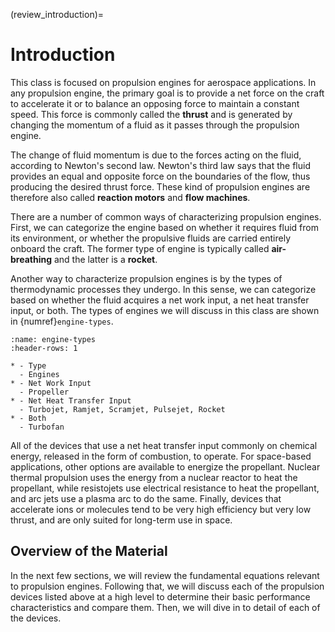 (review_introduction)=
# Introduction

This class is focused on propulsion engines for aerospace applications. In any propulsion engine, the primary goal is to provide a net force on the craft to accelerate it or to balance an opposing force to maintain a constant speed. This force is commonly called the **thrust** and is generated by changing the momentum of a fluid as it passes through the propulsion engine.

The change of fluid momentum is due to the forces acting on the fluid, according to Newton's second law. Newton's third law says that the fluid provides an equal and opposite force on the boundaries of the flow, thus producing the desired thrust force. These kind of propulsion engines are therefore also called **reaction motors** and **flow machines**.

There are a number of common ways of characterizing propulsion engines. First, we can categorize the engine based on whether it requires fluid from its environment, or whether the propulsive fluids are carried entirely onboard the craft. The former type of engine is typically called **air-breathing** and the latter is a **rocket**.

Another way to characterize propulsion engines is by the types of thermodynamic processes they undergo. In this sense, we can categorize based on whether the fluid acquires a net work input, a net heat transfer input, or both. The types of engines we will discuss in this class are shown in {numref}`engine-types`.

```{list-table} Engines categorized by energy requirement
:name: engine-types
:header-rows: 1

* - Type
  - Engines
* - Net Work Input
  - Propeller
* - Net Heat Transfer Input
  - Turbojet, Ramjet, Scramjet, Pulsejet, Rocket
* - Both
  - Turbofan
```

All of the devices that use a net heat transfer input commonly on chemical energy, released in the form of combustion, to operate. For space-based applications, other options are available to energize the propellant. Nuclear thermal propulsion uses the energy from a nuclear reactor to heat the propellant, while resistojets use electrical resistance to heat the propellant, and arc jets use a plasma arc to do the same. Finally, devices that accelerate ions or molecules tend to be very high efficiency but very low thrust, and are only suited for long-term use in space.

## Overview of the Material

In the next few sections, we will review the fundamental equations relevant to propulsion engines. Following that, we will discuss each of the propulsion devices listed above at a high level to determine their basic performance characteristics and compare them. Then, we will dive in to detail of each of the devices.
